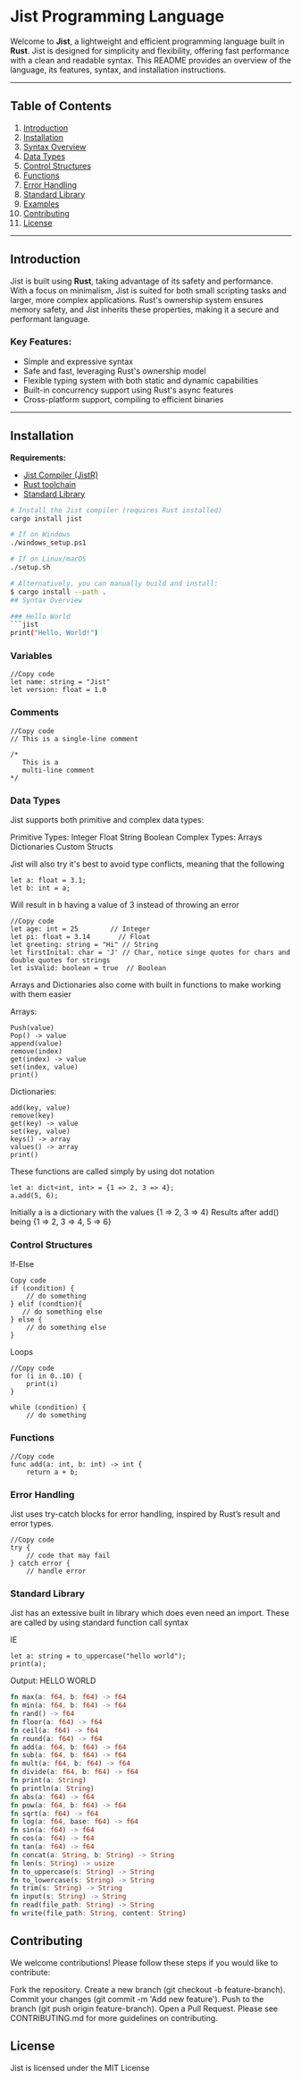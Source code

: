 # Jist Programming Language

Welcome to **Jist**, a lightweight and efficient programming language built in **Rust**. Jist is designed for simplicity and flexibility, offering fast performance with a clean and readable syntax. This README provides an overview of the language, its features, syntax, and installation instructions.

---

## Table of Contents
1. [Introduction](#introduction)
2. [Installation](#installation)
3. [Syntax Overview](#syntax-overview)
4. [Data Types](#data-types)
5. [Control Structures](#control-structures)
6. [Functions](#functions)
7. [Error Handling](#error-handling)
8. [Standard Library](#standard-library)
9. [Examples](#examples)
10. [Contributing](#contributing)
11. [License](#license)

---

## Introduction

Jist is built using **Rust**, taking advantage of its safety and performance. With a focus on minimalism, Jist is suited for both small scripting tasks and larger, more complex applications. Rust's ownership system ensures memory safety, and Jist inherits these properties, making it a secure and performant language.

### Key Features:
- Simple and expressive syntax
- Safe and fast, leveraging Rust's ownership model
- Flexible typing system with both static and dynamic capabilities
- Built-in concurrency support using Rust's async features
- Cross-platform support, compiling to efficient binaries

---

## Installation

**Requirements:**
- [Jist Compiler (JistR)](https://example.com/download)
- [Rust toolchain](https://www.rust-lang.org/tools/install)
- [Standard Library](https://example.com/stdlib)

```bash
# Install the Jist compiler (requires Rust installed)
cargo install jist

# If on Windows
./windows_setup.ps1

# If on Linux/macOS
./setup.sh

# Alternatively, you can manually build and install:
$ cargo install --path .
## Syntax Overview

### Hello World
```jist
print("Hello, World!")
```
### Variables
```jist
//Copy code
let name: string = "Jist"
let version: float = 1.0
```
### Comments
```jist
//Copy code
// This is a single-line comment

/* 
   This is a 
   multi-line comment 
*/
```
### Data Types

Jist supports both primitive and complex data types:

Primitive Types:
Integer
Float
String
Boolean
Complex Types:
Arrays
Dictionaries
Custom Structs

Jist will also try it's best to avoid type conflicts, meaning that the following

```jist
let a: float = 3.1;
let b: int = a;
```

Will result in b having a value of 3 instead of throwing an error

```jist
//Copy code
let age: int = 25        // Integer
let pi: float = 3.14       // Float
let greeting: string = "Hi" // String
let firstInital: char = 'J' // Char, notice singe quotes for chars and double quotes for strings 
let isValid: boolean = true  // Boolean
```

Arrays and Dictionaries also come with built in functions to make working with them easier

Arrays:
```Jist
Push(value)
Pop() -> value
append(value)
remove(index)
get(index) -> value
set(index, value)
print()
```

Dictionaries:
```Jist
add(key, value)
remove(key)
get(key) -> value
set(key, value)
keys() -> array
values() -> array
print()
```
These functions are called simply by using dot notation
```jist
let a: dict<int, int> = {1 => 2, 3 => 4};
a.add(5, 6);
```
Initially a is a dictionary with the values {1 => 2, 3 => 4}
Results after add() being {1 => 2, 3 => 4, 5 => 6}

### Control Structures

If-Else
```jist
Copy code
if (condition) {
    // do something
} elif (condtion){
   // do something else
} else {
    // do something else
}
```
Loops
```jist
//Copy code
for (i in 0..10) {
    print(i)
}

while (condition) {
    // do something
```
### Functions

```jist
//Copy code
func add(a: int, b: int) -> int {
    return a + b;
```
### Error Handling

Jist uses try-catch blocks for error handling, inspired by Rust’s result and error types.

```jist
//Copy code
try {
    // code that may fail
} catch error {
    // handle error
```

### Standard Library

Jist has an extessive built in library which does even need an import.
These are called by using standard function call syntax

IE
```jist
let a: string = to_uppercase("hello world");
print(a);
```
Output:
HELLO WORLD

```rust
fn max(a: f64, b: f64) -> f64  
fn min(a: f64, b: f64) -> f64  
fn rand() -> f64  
fn floor(a: f64) -> f64  
fn ceil(a: f64) -> f64  
fn round(a: f64) -> f64  
fn add(a: f64, b: f64) -> f64  
fn sub(a: f64, b: f64) -> f64  
fn mult(a: f64, b: f64) -> f64  
fn divide(a: f64, b: f64) -> f64  
fn print(a: String)  
fn println(a: String)  
fn abs(a: f64) -> f64  
fn pow(a: f64, b: f64) -> f64  
fn sqrt(a: f64) -> f64  
fn log(a: f64, base: f64) -> f64  
fn sin(a: f64) -> f64  
fn cos(a: f64) -> f64  
fn tan(a: f64) -> f64  
fn concat(a: String, b: String) -> String  
fn len(s: String) -> usize  
fn to_uppercase(s: String) -> String  
fn to_lowercase(s: String) -> String  
fn trim(s: String) -> String  
fn input(s: String) -> String
fn read(file_path: String) -> String
fn write(file_path: String, content: String)
```

## Contributing

We welcome contributions! Please follow these steps if you would like to contribute:

Fork the repository.
Create a new branch (git checkout -b feature-branch).
Commit your changes (git commit -m 'Add new feature').
Push to the branch (git push origin feature-branch).
Open a Pull Request.
Please see CONTRIBUTING.md for more guidelines on contributing.

## License

Jist is licensed under the MIT License

